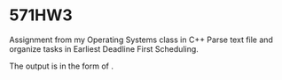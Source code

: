 # 571HW3
Assignment from my Operating Systems class in C++
Parse text file and organize tasks in Earliest Deadline First Scheduling.

The output is in the form of <Task Name> <Time Started> <Frequency> <Run time> <Energy>.
